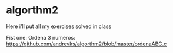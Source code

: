 # algorthm2
Here i'll put all my exercises solved in class 


Fist one: Ordena 3 numeros: https://github.com/andrevks/algorthm2/blob/master/ordenaABC.c
